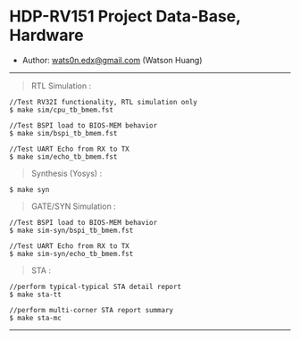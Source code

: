 # HDP-RV151 Project Data-Base, Hardware

* Author: wats0n.edx@gmail.com (Watson Huang)

------

> RTL Simulation :

```
//Test RV32I functionality, RTL simulation only
$ make sim/cpu_tb_bmem.fst

//Test BSPI load to BIOS-MEM behavior
$ make sim/bspi_tb_bmem.fst

//Test UART Echo from RX to TX
$ make sim/echo_tb_bmem.fst
```

> Synthesis (Yosys) :

```
$ make syn
```

> GATE/SYN Simulation :

```
//Test BSPI load to BIOS-MEM behavior
$ make sim-syn/bspi_tb_bmem.fst

//Test UART Echo from RX to TX
$ make sim-syn/echo_tb_bmem.fst
```

> STA :

```
//perform typical-typical STA detail report
$ make sta-tt

//perform multi-corner STA report summary
$ make sta-mc
```

------